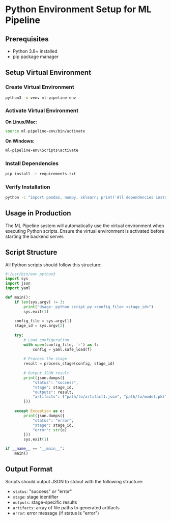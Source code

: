 # Python Environment Setup for ML Pipeline

## Prerequisites
- Python 3.8+ installed
- pip package manager

## Setup Virtual Environment

### Create Virtual Environment
```bash
python3 -m venv ml-pipeline-env
```

### Activate Virtual Environment

**On Linux/Mac:**
```bash
source ml-pipeline-env/bin/activate
```

**On Windows:**
```bash
ml-pipeline-env\Scripts\activate
```

### Install Dependencies
```bash
pip install -r requirements.txt
```

### Verify Installation
```bash
python -c "import pandas, numpy, sklearn; print('All dependencies installed successfully!')"
```

## Usage in Production

The ML Pipeline system will automatically use the virtual environment when executing Python scripts. Ensure the virtual environment is activated before starting the backend server.

## Script Structure

All Python scripts should follow this structure:

```python
#!/usr/bin/env python3
import sys
import json
import yaml

def main():
    if len(sys.argv) != 3:
        print("Usage: python script.py <config_file> <stage_id>")
        sys.exit(1)
    
    config_file = sys.argv[1]
    stage_id = sys.argv[2]
    
    try:
        # Load configuration
        with open(config_file, 'r') as f:
            config = yaml.safe_load(f)
        
        # Process the stage
        result = process_stage(config, stage_id)
        
        # Output JSON result
        print(json.dumps({
            "status": "success",
            "stage": stage_id,
            "outputs": result,
            "artifacts": ["path/to/artifact1.json", "path/to/model.pkl"]
        }))
        
    except Exception as e:
        print(json.dumps({
            "status": "error",
            "stage": stage_id,
            "error": str(e)
        }))
        sys.exit(1)

if __name__ == "__main__":
    main()
```

## Output Format

Scripts should output JSON to stdout with the following structure:
- `status`: "success" or "error"
- `stage`: stage identifier
- `outputs`: stage-specific results
- `artifacts`: array of file paths to generated artifacts
- `error`: error message (if status is "error")